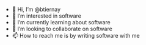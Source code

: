 - 👋 Hi, I’m @btiernay
- 👀 I’m interested in software
- 🌱 I’m currently learning about software
- 💞️ I’m looking to collaborate on software
- 📫 How to reach me is by writing software with me
